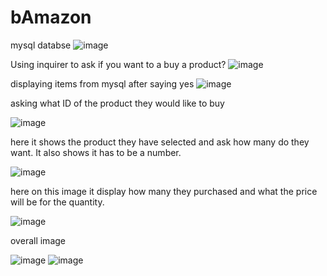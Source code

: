 # bAmazon

mysql databse 
![image](https://user-images.githubusercontent.com/48228824/58730978-9432f000-83bb-11e9-85ea-e928cce40f72.png)

Using inquirer to ask if you want to a buy a product?
![image](https://user-images.githubusercontent.com/48228824/59080411-94008c00-88b6-11e9-88ee-297e8daedfbc.png)

displaying items from mysql after saying yes
![image](https://user-images.githubusercontent.com/48228824/59080468-da55eb00-88b6-11e9-9029-e672fabb10b8.png)

asking what ID of the product they would like to buy

![image](https://user-images.githubusercontent.com/48228824/59097134-c88e3b00-88ea-11e9-9504-3c6ab92c6c21.png)

here it shows the product they have selected and ask how many do they want. It also shows it has to be a number.

![image](https://user-images.githubusercontent.com/48228824/59144346-9a6d3180-89a4-11e9-9c1b-877717ad87d7.png)

 here on this image it display how many they purchased and what the price will be for the quantity.

![image](https://user-images.githubusercontent.com/48228824/59144366-fb950500-89a4-11e9-915f-3007653aaebd.png)

overall image

![image](https://user-images.githubusercontent.com/48228824/59144430-ec628700-89a5-11e9-836e-35bcc60154ac.png)
![image](https://user-images.githubusercontent.com/48228824/59144423-cc32c800-89a5-11e9-8b36-e873e4d940d5.png)
